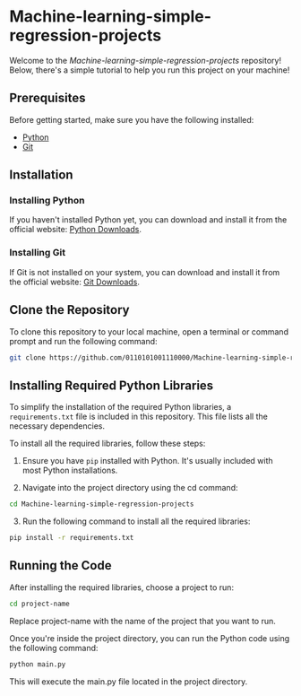 # Machine-learning-simple-regression-projects

Welcome to the *Machine-learning-simple-regression-projects* repository!
Below, there's a simple tutorial to help you run this project on your machine!

## Prerequisites

Before getting started, make sure you have the following installed:

- [Python](https://www.python.org/downloads/)
- [Git](https://git-scm.com/downloads/)

## Installation

### Installing Python

If you haven't installed Python yet, you can download and install it from the official website: [Python Downloads](https://www.python.org/downloads/).

### Installing Git

If Git is not installed on your system, you can download and install it from the official website: [Git Downloads](https://git-scm.com/downloads/).

## Clone the Repository

To clone this repository to your local machine, open a terminal or command prompt and run the following command:

```bash
git clone https://github.com/0110101001110000/Machine-learning-simple-regression-projects/
```

## Installing Required Python Libraries

To simplify the installation of the required Python libraries, a `requirements.txt` file is included in this repository. This file lists all the necessary dependencies.

To install all the required libraries, follow these steps:

1. Ensure you have `pip` installed with Python. It's usually included with most Python installations.

2. Navigate into the project directory using the cd command:

```bash
cd Machine-learning-simple-regression-projects
```

3. Run the following command to install all the required libraries:

```bash
pip install -r requirements.txt
```

## Running the Code

After installing the required libraries, choose a project to run:

```bash
cd project-name
```

Replace project-name with the name of the project that you want to run.

Once you're inside the project directory, you can run the Python code using the following command:

```bash
python main.py
```

This will execute the main.py file located in the project directory.
